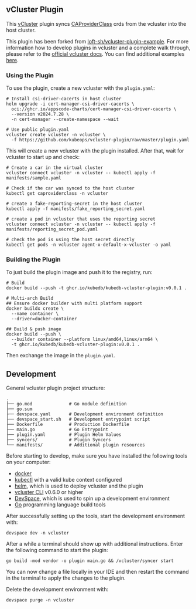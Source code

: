 ## vCluster Plugin

This [vCluster](https://github.com/loft-sh/vcluster) plugin syncs [CAProviderClass](https://github.com/kubeops/csi-driver-cacerts) crds from the vcluster into the host cluster.

This plugin has been forked from [loft-sh/vcluster-plugin-example](https://github.com/loft-sh/vcluster-plugin-example). For more information how to develop plugins in vcluster and a complete walk through, please refer to the [official vcluster docs](https://www.vcluster.com/docs/v0.19/advanced-topics/plugins-overview). You can find additional examples [here](https://github.com/loft-sh/vcluster-sdk/tree/main/examples).

### Using the Plugin

To use the plugin, create a new vcluster with the `plugin.yaml`:

```
# Install csi-driver-cacerts in host cluster
helm upgrade -i cert-manager-csi-driver-cacerts \
  oci://ghcr.io/appscode-charts/cert-manager-csi-driver-cacerts \
  --version v2024.7.28 \
  -n cert-manager --create-namespace --wait

# Use public plugin.yaml
vcluster create vcluster -n vcluster \
  -f https://github.com/kubeops/vcluster-plugin/raw/master/plugin.yaml
```

This will create a new vcluster with the plugin installed. After that, wait for vcluster to start up and check:

```
# Create a car in the virtual cluster
vcluster connect vcluster -n vcluster -- kubectl apply -f manifests/sample.yaml

# Check if the car was synced to the host cluster
kubectl get caproviderclass -n vcluster
```

```
# create a fake-reporting-secret in the host cluster
kubectl apply -f manifests/fake_reporting_secret.yaml

# create a pod in vcluster that uses the reporting secret
vcluster connect vcluster -n vcluster -- kubectl apply -f manifests/reporting_secret_pod.yaml

# check the pod is using the host secret directly
kubectl get pods -n vcluster agent-x-default-x-vcluster -o yaml
```

### Building the Plugin

To just build the plugin image and push it to the registry, run:

```
# Build
docker build --push -t ghcr.io/kubedb/kubedb-vcluster-plugin:v0.0.1 .

# Multi-arch Build
## Ensure docker builder with multi platform support
docker buildx create \
  --name container \
  --driver=docker-container

## Build & push image
docker build --push \
  --builder container --platform linux/amd64,linux/arm64 \
  -t ghcr.io/kubedb/kubedb-vcluster-plugin:v0.0.1 .
```

Then exchange the image in the `plugin.yaml`.

## Development

General vcluster plugin project structure:
```
.
├── go.mod              # Go module definition
├── go.sum
├── devspace.yaml       # Development environment definition
├── devspace_start.sh   # Development entrypoint script
├── Dockerfile          # Production Dockerfile 
├── main.go             # Go Entrypoint
├── plugin.yaml         # Plugin Helm Values
├── syncers/            # Plugin Syncers
└── manifests/          # Additional plugin resources
```

Before starting to develop, make sure you have installed the following tools on your computer:
- [docker](https://docs.docker.com/)
- [kubectl](https://kubernetes.io/docs/tasks/tools/) with a valid kube context configured
- [helm](https://helm.sh/docs/intro/install/), which is used to deploy vcluster and the plugin
- [vcluster CLI](https://www.vcluster.com/docs/getting-started/setup) v0.6.0 or higher
- [DevSpace](https://devspace.sh/cli/docs/quickstart), which is used to spin up a development environment
- [Go](https://go.dev/dl/) programming language build tools

After successfully setting up the tools, start the development environment with:
```
devspace dev -n vcluster
```

After a while a terminal should show up with additional instructions. Enter the following command to start the plugin:
```
go build -mod vendor -o plugin main.go && /vcluster/syncer start
```

You can now change a file locally in your IDE and then restart the command in the terminal to apply the changes to the plugin.

Delete the development environment with:
```
devspace purge -n vcluster
```
